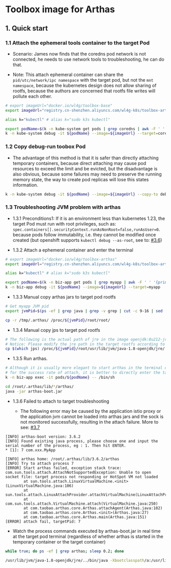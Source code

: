 # Toolbox image for Arthas

## 1. Quick start

### 1.1 Attach the ephemeral tools container to the target Pod

- Scenario: James now finds that the coredns pod network is not connected,
he needs to use network tools to troubleshooting, he can do that.

- Note: This attach ephemeral container can share the `pid/utc/network/ipc namespace` with the
target pod, but not the `mnt namespace`, because the kubernetes design does not allow sharing of rootfs,
because the authors are concerned that rootfs file writes will pollute each other.

```bash
# export imageUrl="docker.io/wl4g/toolbox-base"
export imageUrl="registry.cn-shenzhen.aliyuncs.com/wl4g-k8s/toolbox-arthas"

alias k="kubectl" # alias k="sudo k3s kubectl"

export podName=$(k -n kube-system get pods | grep coredns | awk -F ' ' '{print $1}')
k -n kube-system debug -it ${podName} --image=${imageUrl} --target=coredns
```

### 1.2 Copy debug-run toobox Pod

- The advantage of this method is that it is safer than directly attaching temporary containers, because direct attaching
may cause pod resources to exceed the limit and be evicted, but the disadvantage is also obvious, because some failures
may need to preserve the running memory state, the way to create pod replicas will lose this states information.

```bash
k -n kube-system debug -it ${podName} --image=${imageUrl} --copy-to debug-pod --share-processes
```

### 1.3 Troubleshooting JVM problem with arthas

- 1.3.1 Preconditions1: If it is an environment less than kubernetes 1.23, the target Pod must run with root privileges, such as: `spec.containers[].securityContext.runAsNonRoot=false,runAsUser=0`. because pods follow immutability, i.e. they cannot be modified once created (but openshift supports `kubectl debug --as-root`, see to: [#3.6](#3.6))

- 1.3.2 Attach a ephemeral container and enter the terminal

```bash
# export imageUrl="docker.io/wl4g/toolbox-arthas"
export imageUrl="registry.cn-shenzhen.aliyuncs.com/wl4g-k8s/toolbox-arthas"

alias k="kubectl" # alias k="sudo k3s kubectl"

export podName=$(k -n biz-app get pods | grep myapp | awk -F ' ' '{print $1}')
k -n biz-app debug -it ${podName} --image=${imageUrl} --target=myapp
```

- 1.3.3 Manual copy arthas jars to target pod rootfs

```bash
# Get myapp JVM pid
export jvmPid=$(ps -ef | grep java | grep -v grep | cut -c 9-16 | sed 's/ //g')

cp -r /tmp/.arthas/ /proc/${jvmPid}/root/root/
```

- 1.3.4 Manual copy jps to target pod rootfs

```bash
# The following is the actual path of jre in the image openjdk:8u212-jre-alpine3.9
# Notice: Please modify the jre path in the target rootfs according to the actual path.
cp $(which jps) /proc/${jvmPid}/root/usr/lib/jvm/java-1.8-openjdk/jre/../lib/
```

- 1.3.5 Run arthas.

```bash
# Although it is usually more elegant to start arthas in the terminal of the debug ephemeral container,
# for the success rate of attach, it is better to directly enter the target pod to start arthas.
k -n biz-app exec -it pods/${podName} -- /bin/sh

cd /root/.arthas/lib/*/arthas/
java -jar arthas-boot.jar
```

- 1.3.6 Failed to attach to target troubleshooting

  - The following error may be caused by the application istio proxy or the application jvm cannot be loaded into
arthas jars and the sock is not monitored successfully, resulting in the attach failure. More to see: [#3.7](#3.7)

```log
[INFO] arthas-boot version: 3.6.2
[INFO] Found existing java process, please choose one and input the serial number of the process, eg : 1. Then hit ENTER.
* [1]: 7 com.xxx.MyApp

[INFO] arthas home: /root/.arthas/lib/3.6.2/arthas
[INFO] Try to attach process 7
[ERROR] Start arthas failed, exception stack trace: 
com.sun.tools.attach.AttachNotSupportedException: Unable to open socket file: target process not responding or HotSpot VM not loaded
        at sun.tools.attach.LinuxVirtualMachine.<init>(LinuxVirtualMachine.java:106)
        at sun.tools.attach.LinuxAttachProvider.attachVirtualMachine(LinuxAttachProvider.java:78)
        at com.sun.tools.attach.VirtualMachine.attach(VirtualMachine.java:250)
        at com.taobao.arthas.core.Arthas.attachAgent(Arthas.java:102)
        at com.taobao.arthas.core.Arthas.<init>(Arthas.java:27)
        at com.taobao.arthas.core.Arthas.main(Arthas.java:151)
[ERROR] attach fail, targetPid: 7
```

- Watch the process commands executed by arthas-boot.jar in real time at the target pod terminal (regardless of whether arthas is
started in the temporary container or the target container)

```bash
while true; do ps -ef | grep arthas; sleep 0.2; done

/usr/lib/jvm/java-1.8-openjdk/jre/../bin/java -Xbootclasspath/a:/usr/lib/jvm/java-1.8-openjdk/jre/../lib/tools.jar -jar /root/.arthas/lib/3.6.2/arthas/arthas-core.jar -pid 7 -core /root/.arthas/lib/3.6.2/arthas/arthas-core.jar -agent /root/.arthas/lib/3.6.2/arthas/arthas-agent.jar
```

